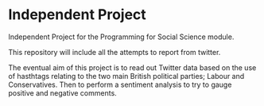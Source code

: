 # Independent Project

Independent Project for the Programming for Social Science module.

This repository will include all the attempts to report from twitter.

The eventual aim of this project is to read out Twitter data based on the use of hasthtags relating to the two main British political parties; Labour and Conservatives. Then to perform a sentiment analysis to try to gauge positive and negative comments.
